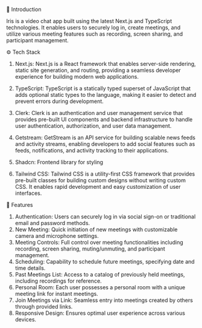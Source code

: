 🤖 Introduction

Iris is a video chat app built using the latest Next.js and TypeScript technologies. It enables users to securely log in, create meetings, and utilize various meeting features such as recording, screen sharing, and participant management.

⚙️ Tech Stack
1. Next.js: Next.js is a React framework that enables server-side rendering, static site generation, and routing, providing a seamless developer experience for building modern web applications.

2. TypeScript: TypeScript is a statically typed superset of JavaScript that adds optional static types to the language, making it easier to detect and prevent errors during development.

3. Clerk: Clerk is an authentication and user management service that provides pre-built UI components and backend infrastructure to handle user authentication, authorization, and user data management.

4. Getstream: GetStream is an API service for building scalable news feeds and activity streams, enabling developers to add social features such as feeds, notifications, and activity tracking to their applications.

5. Shadcn: Frontend library for styling

6. Tailwind CSS: Tailwind CSS is a utility-first CSS framework that provides pre-built classes for building custom designs without writing custom CSS. It enables rapid development and easy customization of user interfaces.

🔋 Features

1. Authentication: Users can securely log in via social sign-on or traditional email and password methods.
2. New Meeting: Quick initiation of new meetings with customizable camera and microphone settings.
3. Meeting Controls: Full control over meeting functionalities including recording, screen sharing, muting/unmuting, and participant management.
4. Scheduling: Capability to schedule future meetings, specifying date and time details.
5. Past Meetings List: Access to a catalog of previously held meetings, including recordings for reference.
6. Personal Room: Each user possesses a personal room with a unique meeting link for instant meetings.
7. Join Meetings via Link: Seamless entry into meetings created by others through provided links.
8. Responsive Design: Ensures optimal user experience across various devices.


